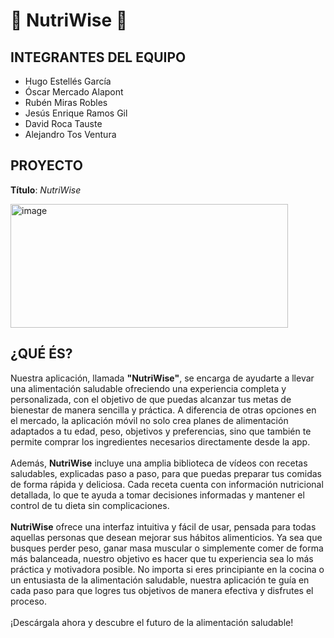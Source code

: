 # 🍎 NutriWise 🥕

## INTEGRANTES DEL EQUIPO
- Hugo Estellés García
- Óscar Mercado Alapont
- Rubén Miras Robles
- Jesús Enrique Ramos Gil
- David Roca Tauste
- Alejandro Tos Ventura

## PROYECTO
**Título**: _NutriWise_

<img width="444" height="198" alt="image" src="https://github.com/user-attachments/assets/2f2e7608-34e7-4639-a20a-a8b06e5e2c51" />

## ¿QUÉ ÉS?
Nuestra aplicación, llamada **"NutriWise"**, se encarga de ayudarte a llevar una alimentación saludable ofreciendo una experiencia completa y personalizada, con el objetivo de que puedas alcanzar tus metas de bienestar de manera sencilla y práctica. A diferencia de otras opciones en el mercado, la aplicación móvil no solo crea planes de alimentación adaptados a tu edad, peso, objetivos y preferencias, sino que también te permite comprar los ingredientes necesarios directamente desde la app.
<br><br>
Además, **NutriWise** incluye una amplia biblioteca de vídeos con recetas saludables, explicadas paso a paso, para que puedas preparar tus comidas de forma rápida y deliciosa. Cada receta cuenta con información nutricional detallada, lo que te ayuda a tomar decisiones informadas y mantener el control de tu dieta sin complicaciones.
<br><br>
**NutriWise** ofrece una interfaz intuitiva y fácil de usar, pensada para todas aquellas personas que desean mejorar sus hábitos alimenticios. Ya sea que busques perder peso, ganar masa muscular o simplemente comer de forma más balanceada, nuestro objetivo es hacer que tu experiencia sea lo más práctica y motivadora posible. No importa si eres principiante en la cocina o un entusiasta de la alimentación saludable, nuestra aplicación te guía en cada paso para que logres tus objetivos de manera efectiva y disfrutes el proceso.
<br><br>
¡Descárgala ahora y descubre el futuro de la alimentación saludable!

